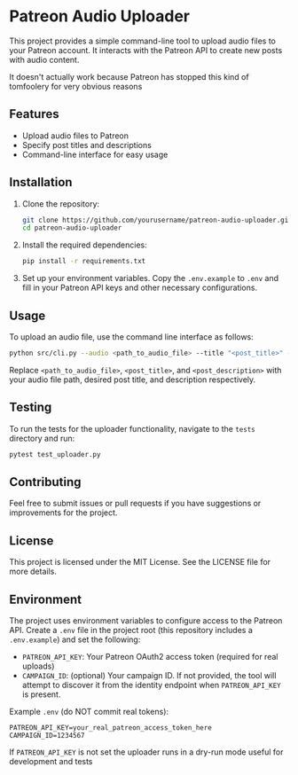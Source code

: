 # Patreon Audio Uploader

This project provides a simple command-line tool to upload audio files to your Patreon account. It interacts with the Patreon API to create new posts with audio content.


It doesn't actually work because Patreon has stopped this kind of tomfoolery for very obvious reasons

## Features

- Upload audio files to Patreon
- Specify post titles and descriptions
- Command-line interface for easy usage

## Installation

1. Clone the repository:

   ```bash
   git clone https://github.com/yourusername/patreon-audio-uploader.git
   cd patreon-audio-uploader
   ```

2. Install the required dependencies:

   ```bash
   pip install -r requirements.txt
   ```

3. Set up your environment variables. Copy the `.env.example` to `.env` and fill in your Patreon API keys and other necessary configurations.

## Usage

To upload an audio file, use the command line interface as follows:

```bash
python src/cli.py --audio <path_to_audio_file> --title "<post_title>" --description "<post_description>"
```

Replace `<path_to_audio_file>`, `<post_title>`, and `<post_description>` with your audio file path, desired post title, and description respectively.

## Testing

To run the tests for the uploader functionality, navigate to the `tests` directory and run:

```bash
pytest test_uploader.py
```

## Contributing

Feel free to submit issues or pull requests if you have suggestions or improvements for the project.

## License

This project is licensed under the MIT License. See the LICENSE file for more details.

## Environment

The project uses environment variables to configure access to the Patreon API. Create a `.env` file in the project root (this repository includes a `.env.example`) and set the following:

- `PATREON_API_KEY`: Your Patreon OAuth2 access token (required for real uploads)
- `CAMPAIGN_ID`: (optional) Your campaign ID. If not provided, the tool will attempt to discover it from the identity endpoint when `PATREON_API_KEY` is present.

Example `.env` (do NOT commit real tokens):

```env
PATREON_API_KEY=your_real_patreon_access_token_here
CAMPAIGN_ID=1234567
```

If `PATREON_API_KEY` is not set the uploader runs in a dry-run mode useful for development and tests
